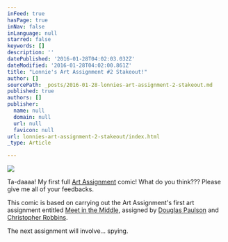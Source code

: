 ```yaml
---
inFeed: true
hasPage: true
inNav: false
inLanguage: null
starred: false
keywords: []
description: ''
datePublished: '2016-01-28T04:02:03.032Z'
dateModified: '2016-01-28T04:02:00.861Z'
title: "Lonnie's Art Assignment #2 Stakeout!"
author: []
sourcePath: _posts/2016-01-28-lonnies-art-assignment-2-stakeout.md
published: true
authors: []
publisher:
  name: null
  domain: null
  url: null
  favicon: null
url: lonnies-art-assignment-2-stakeout/index.html
_type: Article

---
```

![](https://s3-us-west-2.amazonaws.com/the-grid-img/p/0f88a57a09a99058dc0ea386d7d0b9cb27af827d.jpg)

Ta-daaaa! My first full [Art Assignment][0] comic! What do you think??? Please give me all of your feedbacks.

This comic is based on carrying out the Art Assignment's first art assignment entitled [Meet in the Middle][1], assigned by [Douglas Paulson][2] and [Christopher Robbins][3].

The next assignment will involve... spying. 

[0]: https://www.youtube.com/user/theartassignment
[1]: https://www.youtube.com/watch?v=U9lpMFPEj58
[2]: http://www.douglaspaulson.com/
[3]: http://www.christopher-robbins.com/